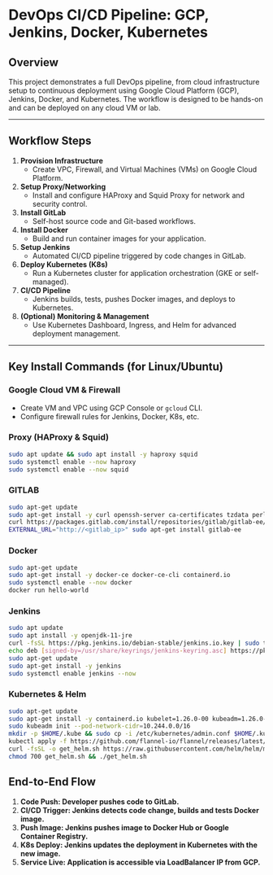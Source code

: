 # DevOps CI/CD Pipeline: GCP, Jenkins, Docker, Kubernetes

## Overview
This project demonstrates a full DevOps pipeline, from cloud infrastructure setup to continuous deployment using Google Cloud Platform (GCP), Jenkins, Docker, and Kubernetes. The workflow is designed to be hands-on and can be deployed on any cloud VM or lab.

---

## Workflow Steps

1. **Provision Infrastructure**  
   - Create VPC, Firewall, and Virtual Machines (VMs) on Google Cloud Platform.
2. **Setup Proxy/Networking**  
   - Install and configure HAProxy and Squid Proxy for network and security control.
3. **Install GitLab**  
   - Self-host source code and Git-based workflows.
4. **Install Docker**  
   - Build and run container images for your application.
5. **Setup Jenkins**  
   - Automated CI/CD pipeline triggered by code changes in GitLab.
6. **Deploy Kubernetes (K8s)**  
   - Run a Kubernetes cluster for application orchestration (GKE or self-managed).
7. **CI/CD Pipeline**  
   - Jenkins builds, tests, pushes Docker images, and deploys to Kubernetes.
8. **(Optional) Monitoring & Management**  
   - Use Kubernetes Dashboard, Ingress, and Helm for advanced deployment management.

---

## Key Install Commands (for Linux/Ubuntu)

### Google Cloud VM & Firewall
- Create VM and VPC using GCP Console or `gcloud` CLI.
- Configure firewall rules for Jenkins, Docker, K8s, etc.

### Proxy (HAProxy & Squid)
```bash
sudo apt update && sudo apt install -y haproxy squid
sudo systemctl enable --now haproxy
sudo systemctl enable --now squid
```

### GITLAB
```bash
sudo apt-get update
sudo apt-get install -y curl openssh-server ca-certificates tzdata perl postfix
curl https://packages.gitlab.com/install/repositories/gitlab/gitlab-ee/script.deb.sh | sudo bash
EXTERNAL_URL="http://<gitlab_ip>" sudo apt-get install gitlab-ee
```

### Docker
```bash
sudo apt-get update
sudo apt-get install -y docker-ce docker-ce-cli containerd.io
sudo systemctl enable --now docker
docker run hello-world
```

### Jenkins
```bash
sudo apt update
sudo apt install -y openjdk-11-jre
curl -fsSL https://pkg.jenkins.io/debian-stable/jenkins.io.key | sudo tee /usr/share/keyrings/jenkins-keyring.asc > /dev/null
echo deb [signed-by=/usr/share/keyrings/jenkins-keyring.asc] https://pkg.jenkins.io/debian-stable binary/ | sudo tee /etc/apt/sources.list.d/jenkins.list > /dev/null
sudo apt-get update
sudo apt-get install -y jenkins
sudo systemctl enable jenkins --now
```

### Kubernetes & Helm
```bash
sudo apt-get update
sudo apt-get install -y containerd.io kubelet=1.26.0-00 kubeadm=1.26.0-00 kubectl=1.26.0-00
sudo kubeadm init --pod-network-cidr=10.244.0.0/16
mkdir -p $HOME/.kube && sudo cp -i /etc/kubernetes/admin.conf $HOME/.kube/config
kubectl apply -f https://github.com/flannel-io/flannel/releases/latest/download/kube-flannel.yml
curl -fsSL -o get_helm.sh https://raw.githubusercontent.com/helm/helm/main/scripts/get-helm-3
chmod 700 get_helm.sh && ./get_helm.sh

```

## End-to-End Flow

1. **Code Push: Developer pushes code to GitLab.**  
2. **CI/CD Trigger: Jenkins detects code change, builds and tests Docker image.**  
3. **Push Image: Jenkins pushes image to Docker Hub or Google Container Registry.**  
4. **K8s Deploy: Jenkins updates the deployment in Kubernetes with the new image.**  
5. **Service Live: Application is accessible via LoadBalancer IP from GCP.**  
